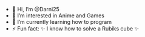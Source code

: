 - 👋 Hi, I’m @Darni25
- 👀 I’m interested in Anime and Games
- 🌱 I’m currently learning how to program
- ⚡ Fun fact: ✨ I know how to solve a Rubiks cube ✨
